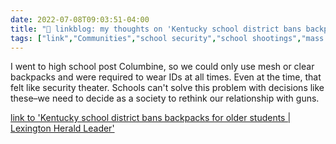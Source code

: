 ```yaml
---
date: 2022-07-08T09:03:51-04:00
title: "🔗 linkblog: my thoughts on 'Kentucky school district bans backpacks for older students | Lexington Herald Leader'"
tags: ["link","Communities","school security","school shootings","mass shootings","gun control","gun violence"]
---
```

I went to high school post Columbine, so we could only use mesh or clear backpacks and were required to wear IDs at all times. Even at the time, that felt like security theater. Schools can't solve this problem with decisions like these–we need to decide as a society to rethink our relationship with guns.
 

[link to 'Kentucky school district bans backpacks for older students | Lexington Herald Leader'](https://www.kentucky.com/news/local/education/article263242473.html)
